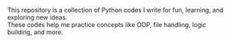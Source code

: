 This repository is a collection of Python codes I write for fun, learning, and exploring new ideas.  
These codes help me practice concepts like OOP, file handling, logic building, and more.
